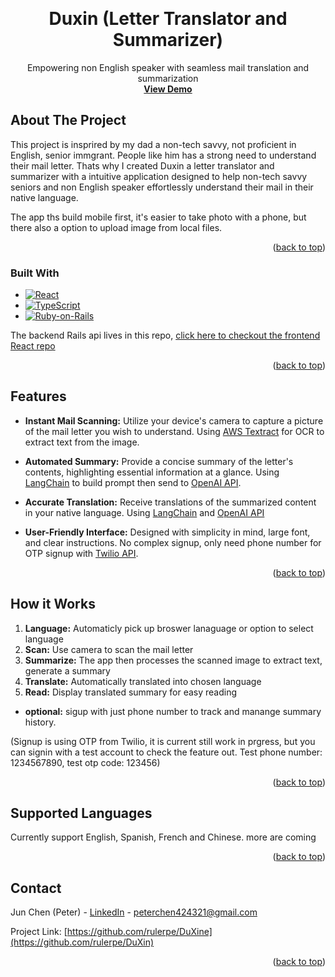 
<a name="readme-top"></a>

<br />
<div align="center">

<h1 align="center">Duxin (Letter Translator and Summarizer)</h3>

  <p align="center">
    Empowering non English speaker with seamless mail translation and summarization
    <br />
    <a href="https://www.duxinapp.com"><strong>View Demo</strong></a>
  </p>
</div>


<!-- ABOUT THE PROJECT -->
## About The Project

This project is insprired by my dad a non-tech savvy, not proficient in English, senior immgrant. People like him has a strong need to understand their mail letter. Thats why I created Duxin a letter translator and summarizer with a intuitive application designed to help non-tech savvy seniors and non English speaker effortlessly understand their mail in their native language.

The app ths build mobile first, it's easier to take photo with a phone, but there also a option to upload image from local files.

<p align="right">(<a target="_blank" href="#readme-top">back to top</a>)</p>



### Built With

* [![React][React.js]][React-url]
* [![TypeScript][TypeScript]][TypeScript-url]
* [![Ruby-on-Rails][Ruby-on-Rails]][Ruby-on-Rails-url]

The backend Rails api lives in this repo, [click here to checkout the frontend React repo](https://github.com/rulerpe/DuXin-Frontend)

<p align="right">(<a href="#readme-top">back to top</a>)</p>

## Features

- **Instant Mail Scanning:** Utilize your device's camera to capture a picture of the mail letter you wish to understand. Using [AWS Textract](https://aws.amazon.com/textract/) for OCR to extract text from the image.

- **Automated Summary:** Provide a concise summary of the letter's contents, highlighting essential information at a glance. Using [LangChain](https://github.com/andreibondarev/langchainrb) to build prompt then send to [OpenAI API](https://openai.com/blog/openai-api).

- **Accurate Translation:** Receive translations of the summarized content in your native language. Using [LangChain](https://github.com/andreibondarev/langchainrb) and [OpenAI API](https://openai.com/blog/openai-api)

- **User-Friendly Interface:** Designed with simplicity in mind, large font, and clear instructions. No complex signup, only need phone number for OTP signup with [Twilio API](https://www.twilio.com/en-us/user-authentication-identity/verify).

<p align="right">(<a href="#readme-top">back to top</a>)</p>

## How it Works
1. **Language:** Automaticly pick up broswer lanaguage or option to select language
2. **Scan:** Use camera to scan the mail letter
3. **Summarize:** The app then processes the scanned image to extract text, generate a summary
4. **Translate:** Automatically translated into chosen language
5. **Read:** Display translated summary for easy reading
- **optional:** sigup with just phone number to track and manange summary history.

(Signup is using OTP from Twilio, it is current still work in prgress, but you can signin with a test account to check the feature out. Test phone number: 1234567890, test otp code: 123456)

<p align="right">(<a href="#readme-top">back to top</a>)</p>

## Supported Languages
Currently support English, Spanish, French and Chinese. more are coming

<p align="right">(<a href="#readme-top">back to top</a>)</p>

## Contact

Jun Chen (Peter) - [LinkedIn](https://www.linkedin.com/in/jun-peter-chen-189399117/) - peterchen424321@gmail.com

Project Link: [https://github.com/rulerpe/DuXine](https://github.com/rulerpe/DuXin)

<p align="right">(<a href="#readme-top">back to top</a>)</p>


[React.js]: https://img.shields.io/badge/React-20232A?style=for-the-badge&logo=react&logoColor=61DAFB
[React-url]: https://reactjs.org/
[TypeScript]: https://img.shields.io/badge/TypeScript-3178C6?style=for-the-badge&logo=TypeScript&logoColor=FFF
[TypeScript-url]: https://www.typescriptlang.org/
[Ruby-on-Rails]: https://img.shields.io/badge/Ruby_on_Rails-CC0000?style=for-the-badge&logo=ruby-on-rails&logoColor=white
[Ruby-on-Rails-url]: https://rubyonrails.org/
